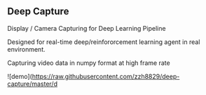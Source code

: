 ## Deep Capture

Display / Camera Capturing for Deep Learning Pipeline

Designed for real-time deep/reinfororcement learning agent in real environment.

Capturing video data in numpy format at high frame rate

![demo](https://raw.githubusercontent.com/zzh8829/deep-capture/master/d